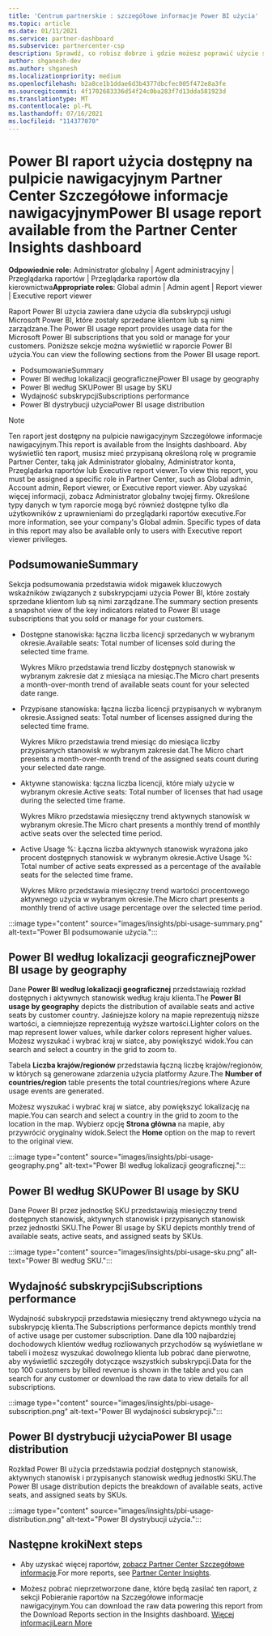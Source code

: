 ```yaml
---
title: 'Centrum partnerskie : szczegółowe informacje Power BI użycia'
ms.topic: article
ms.date: 01/11/2021
ms.service: partner-dashboard
ms.subservice: partnercenter-csp
description: Sprawdź, co robisz dobrze i gdzie możesz poprawić użycie subskrypcji Power BI sprzedaży lub zarządzania nimi dla klientów.
author: shganesh-dev
ms.author: shganesh
ms.localizationpriority: medium
ms.openlocfilehash: b2a8ce1b1ddae6d3b4377dbcfec005f472e8a3fe
ms.sourcegitcommit: 4f1702683336d54f24c0ba283f7d13dda581923d
ms.translationtype: MT
ms.contentlocale: pl-PL
ms.lasthandoff: 07/16/2021
ms.locfileid: "114377070"
---
```

# <a name="power-bi-usage-report-available-from-the-partner-center-insights-dashboard"></a><span data-ttu-id="44be2-103">Power BI raport użycia dostępny na pulpicie nawigacyjnym Partner Center Szczegółowe informacje nawigacyjnym</span><span class="sxs-lookup"><span data-stu-id="44be2-103">Power BI usage report available from the Partner Center Insights dashboard</span></span>

<span data-ttu-id="44be2-104">**Odpowiednie role:** Administrator globalny | Agent administracyjny | Przeglądarka raportów | Przeglądarka raportów dla kierownictwa</span><span class="sxs-lookup"><span data-stu-id="44be2-104">**Appropriate roles**: Global admin | Admin agent | Report viewer | Executive report viewer</span></span>

<span data-ttu-id="44be2-105">Raport Power BI użycia zawiera dane użycia dla subskrypcji usługi Microsoft Power BI, które zostały sprzedane klientom lub są nimi zarządzane.</span><span class="sxs-lookup"><span data-stu-id="44be2-105">The Power BI usage report provides usage data for the Microsoft Power BI subscriptions that you sold or manage for your customers.</span></span> <span data-ttu-id="44be2-106">Poniższe sekcje można wyświetlić w raporcie Power BI użycia.</span><span class="sxs-lookup"><span data-stu-id="44be2-106">You can view the following sections from the Power BI usage report.</span></span>

- <span data-ttu-id="44be2-107">Podsumowanie</span><span class="sxs-lookup"><span data-stu-id="44be2-107">Summary</span></span>
- <span data-ttu-id="44be2-108">Power BI według lokalizacji geograficznej</span><span class="sxs-lookup"><span data-stu-id="44be2-108">Power BI usage by geography</span></span>
- <span data-ttu-id="44be2-109">Power BI według SKU</span><span class="sxs-lookup"><span data-stu-id="44be2-109">Power BI usage by SKU</span></span>
- <span data-ttu-id="44be2-110">Wydajność subskrypcji</span><span class="sxs-lookup"><span data-stu-id="44be2-110">Subscriptions performance</span></span>
- <span data-ttu-id="44be2-111">Power BI dystrybucji użycia</span><span class="sxs-lookup"><span data-stu-id="44be2-111">Power BI usage distribution</span></span>

 > [!NOTE]
 > <span data-ttu-id="44be2-112">Ten raport jest dostępny na pulpicie nawigacyjnym Szczegółowe informacje nawigacyjnym.</span><span class="sxs-lookup"><span data-stu-id="44be2-112">This report is available from the Insights dashboard.</span></span> <span data-ttu-id="44be2-113">Aby wyświetlić ten raport, musisz mieć przypisaną określoną rolę w programie Partner Center, taką jak Administrator globalny, Administrator konta, Przeglądarka raportów lub Executive report viewer.</span><span class="sxs-lookup"><span data-stu-id="44be2-113">To view this report, you must be assigned a specific role in Partner Center, such as Global admin, Account admin, Report viewer, or Executive report viewer.</span></span> <span data-ttu-id="44be2-114">Aby uzyskać więcej informacji, zobacz Administrator globalny twojej firmy. Określone typy danych w tym raporcie mogą być również dostępne tylko dla użytkowników z uprawnieniami do przeglądarki raportów executive.</span><span class="sxs-lookup"><span data-stu-id="44be2-114">For more information, see your company's Global admin. Specific types of data in this report may also be available only to users with Executive report viewer privileges.</span></span>

## <a name="summary"></a><span data-ttu-id="44be2-115">Podsumowanie</span><span class="sxs-lookup"><span data-stu-id="44be2-115">Summary</span></span>

<span data-ttu-id="44be2-116">Sekcja podsumowania przedstawia widok migawek kluczowych wskaźników związanych z subskrypcjami użycia Power BI, które zostały sprzedane klientom lub są nimi zarządzane.</span><span class="sxs-lookup"><span data-stu-id="44be2-116">The summary section presents a snapshot view of the key indicators related to Power BI usage subscriptions that you sold or manage for your customers.</span></span> 

- <span data-ttu-id="44be2-117">Dostępne stanowiska: łączna liczba licencji sprzedanych w wybranym okresie.</span><span class="sxs-lookup"><span data-stu-id="44be2-117">Available seats: Total number of licenses sold during the selected time frame.</span></span>

   <span data-ttu-id="44be2-118">Wykres Mikro przedstawia trend liczby dostępnych stanowisk w wybranym zakresie dat z miesiąca na miesiąc.</span><span class="sxs-lookup"><span data-stu-id="44be2-118">The Micro chart presents a month-over-month trend of available seats count for your selected date range.</span></span>

- <span data-ttu-id="44be2-119">Przypisane stanowiska: łączna liczba licencji przypisanych w wybranym okresie.</span><span class="sxs-lookup"><span data-stu-id="44be2-119">Assigned seats: Total number of licenses assigned during the selected time frame.</span></span>

   <span data-ttu-id="44be2-120">Wykres Mikro przedstawia trend miesiąc do miesiąca liczby przypisanych stanowisk w wybranym zakresie dat.</span><span class="sxs-lookup"><span data-stu-id="44be2-120">The Micro chart presents a month-over-month trend of the assigned seats count during your selected date range.</span></span>

- <span data-ttu-id="44be2-121">Aktywne stanowiska: łączna liczba licencji, które miały użycie w wybranym okresie.</span><span class="sxs-lookup"><span data-stu-id="44be2-121">Active seats: Total number of licenses that had usage during the selected time frame.</span></span> 

   <span data-ttu-id="44be2-122">Wykres Mikro przedstawia miesięczny trend aktywnych stanowisk w wybranym okresie.</span><span class="sxs-lookup"><span data-stu-id="44be2-122">The Micro chart presents a monthly trend of monthly active seats over the selected time period.</span></span>

- <span data-ttu-id="44be2-123">Active Usage %: Łączna liczba aktywnych stanowisk wyrażona jako procent dostępnych stanowisk w wybranym okresie.</span><span class="sxs-lookup"><span data-stu-id="44be2-123">Active Usage %: Total number of active seats expressed as a percentage of the available seats for the selected time frame.</span></span> 

   <span data-ttu-id="44be2-124">Wykres Mikro przedstawia miesięczny trend wartości procentowego aktywnego użycia w wybranym okresie.</span><span class="sxs-lookup"><span data-stu-id="44be2-124">The Micro chart presents a monthly trend of active usage percentage over the selected time period.</span></span>

:::image type="content" source="images/insights/pbi-usage-summary.png" alt-text="Power BI podsumowanie użycia.":::

## <a name="power-bi-usage-by-geography"></a><span data-ttu-id="44be2-126">Power BI według lokalizacji geograficznej</span><span class="sxs-lookup"><span data-stu-id="44be2-126">Power BI usage by geography</span></span>

<span data-ttu-id="44be2-127">Dane **Power BI według lokalizacji geograficznej** przedstawiają rozkład dostępnych i aktywnych stanowisk według kraju klienta.</span><span class="sxs-lookup"><span data-stu-id="44be2-127">The **Power BI usage by geography** depicts the distribution of available seats and active seats by customer country.</span></span> <span data-ttu-id="44be2-128">Jaśniejsze kolory na mapie reprezentują niższe wartości, a ciemniejsze reprezentują wyższe wartości.</span><span class="sxs-lookup"><span data-stu-id="44be2-128">Lighter colors on the map represent lower values, while darker colors represent higher values.</span></span> <span data-ttu-id="44be2-129">Możesz wyszukać i wybrać kraj w siatce, aby powiększyć widok.</span><span class="sxs-lookup"><span data-stu-id="44be2-129">You can search and select a country in the grid to zoom to.</span></span>

<span data-ttu-id="44be2-130">Tabela **Liczba krajów/regionów** przedstawia łączną liczbę krajów/regionów, w których są generowane zdarzenia użycia platformy Azure.</span><span class="sxs-lookup"><span data-stu-id="44be2-130">The **Number of countries/region** table presents the total countries/regions where Azure usage events are generated.</span></span>

<span data-ttu-id="44be2-131">Możesz wyszukać i wybrać kraj w siatce, aby powiększyć lokalizację na mapie.</span><span class="sxs-lookup"><span data-stu-id="44be2-131">You can search and select a country in the grid to zoom to the location in the map.</span></span> <span data-ttu-id="44be2-132">Wybierz opcję **Strona główna** na mapie, aby przywrócić oryginalny widok.</span><span class="sxs-lookup"><span data-stu-id="44be2-132">Select the **Home** option on the map to revert to the original view.</span></span>

:::image type="content" source="images/insights/pbi-usage-geography.png" alt-text="Power BI według lokalizacji geograficznej.":::

## <a name="power-bi-usage-by-sku"></a><span data-ttu-id="44be2-134">Power BI według SKU</span><span class="sxs-lookup"><span data-stu-id="44be2-134">Power BI usage by SKU</span></span>

<span data-ttu-id="44be2-135">Dane Power BI przez jednostkę SKU przedstawiają miesięczny trend dostępnych stanowisk, aktywnych stanowisk i przypisanych stanowisk przez jednostki SKU.</span><span class="sxs-lookup"><span data-stu-id="44be2-135">The Power BI usage by SKU depicts monthly trend of available seats, active seats, and assigned seats by SKUs.</span></span>

:::image type="content" source="images/insights/pbi-usage-sku.png" alt-text="Power BI według SKU.":::

## <a name="subscriptions-performance"></a><span data-ttu-id="44be2-137">Wydajność subskrypcji</span><span class="sxs-lookup"><span data-stu-id="44be2-137">Subscriptions performance</span></span>

<span data-ttu-id="44be2-138">Wydajność subskrypcji przedstawia miesięczny trend aktywnego użycia na subskrypcję klienta.</span><span class="sxs-lookup"><span data-stu-id="44be2-138">The Subscriptions performance depicts monthly trend of active usage per customer subscription.</span></span> <span data-ttu-id="44be2-139">Dane dla 100 najbardziej dochodowych klientów według rozliowanych przychodów są wyświetlane w tabeli i możesz wyszukać dowolnego klienta lub pobrać dane pierwotne, aby wyświetlić szczegóły dotyczące wszystkich subskrypcji.</span><span class="sxs-lookup"><span data-stu-id="44be2-139">Data for the top 100 customers by billed revenue is shown in the table and you can search for any customer or download the raw data to view details for all subscriptions.</span></span>

:::image type="content" source="images/insights/pbi-usage-subscription.png" alt-text="Power BI wydajności subskrypcji.":::

## <a name="power-bi-usage-distribution"></a><span data-ttu-id="44be2-141">Power BI dystrybucji użycia</span><span class="sxs-lookup"><span data-stu-id="44be2-141">Power BI usage distribution</span></span>

<span data-ttu-id="44be2-142">Rozkład Power BI użycia przedstawia podział dostępnych stanowisk, aktywnych stanowisk i przypisanych stanowisk według jednostki SKU.</span><span class="sxs-lookup"><span data-stu-id="44be2-142">The Power BI usage distribution depicts the breakdown of available seats, active seats, and assigned seats by SKUs.</span></span>

:::image type="content" source="images/insights/pbi-usage-distribution.png" alt-text="Power BI dystrybucji użycia.":::

## <a name="next-steps"></a><span data-ttu-id="44be2-144">Następne kroki</span><span class="sxs-lookup"><span data-stu-id="44be2-144">Next steps</span></span>

- <span data-ttu-id="44be2-145">Aby uzyskać więcej raportów, [zobacz Partner Center Szczegółowe informacje](partner-center-insights.md).</span><span class="sxs-lookup"><span data-stu-id="44be2-145">For more reports, see [Partner Center Insights](partner-center-insights.md).</span></span>

- <span data-ttu-id="44be2-146">Możesz pobrać nieprzetworzone dane, które będą zasilać ten raport, z sekcji Pobieranie raportów na Szczegółowe informacje nawigacyjnym.</span><span class="sxs-lookup"><span data-stu-id="44be2-146">You can download the raw data powering this report from the Download Reports section in the Insights dashboard.</span></span> [<span data-ttu-id="44be2-147">Więcej informacji</span><span class="sxs-lookup"><span data-stu-id="44be2-147">Learn More</span></span>](insights-download-reports.md) 
